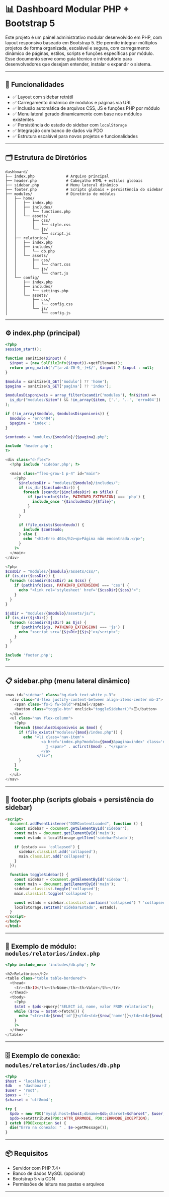 # 📊 Dashboard Modular PHP + Bootstrap 5

Este projeto é um painel administrativo modular desenvolvido em PHP, com layout responsivo baseado em Bootstrap 5. Ele permite integrar múltiplos projetos de forma organizada, escalável e segura, com carregamento dinâmico de páginas, estilos, scripts e funções específicas por módulo. Esse documento serve como guia técnico e introdutório para desenvolvedores que desejam entender, instalar e expandir o sistema.

---

## 🚀 Funcionalidades

- ✅ Layout com sidebar retrátil
- ✅ Carregamento dinâmico de módulos e páginas via URL
- ✅ Inclusão automática de arquivos CSS, JS e funções PHP por módulo
- ✅ Menu lateral gerado dinamicamente com base nos módulos existentes
- ✅ Persistência do estado do sidebar com `localStorage`
- ✅ Integração com banco de dados via PDO
- ✅ Estrutura escalável para novos projetos e funcionalidades

---

## 🗂️ Estrutura de Diretórios

```plaintext
dashboard/
├── index.php              # Arquivo principal
├── header.php             # Cabeçalho HTML + estilos globais
├── sidebar.php            # Menu lateral dinâmico
├── footer.php             # Scripts globais + persistência do sidebar
├── modules/               # Diretório de módulos
│   ├── home/
│   │   ├── index.php
│   │   ├── includes/
│   │   │   └── functions.php
│   │   └── assets/
│   │       ├── css/
│   │       │   └── style.css
│   │       └── js/
│   │           └── script.js
│   ├── relatorios/
│   │   ├── index.php
│   │   ├── includes/
│   │   │   └── db.php
│   │   └── assets/
│   │       ├── css/
│   │       │   └── chart.css
│   │       └── js/
│   │           └── chart.js
│   └── config/
│       ├── index.php
│       ├── includes/
│       │   └── settings.php
│       └── assets/
│           ├── css/
│           │   └── config.css
│           └── js/
│               └── config.js
```

---

## ⚙️ index.php (principal)

```php
<?php
session_start();

function sanitize($input) {
  $input = (new SplFileInfo($input))->getFilename();
  return preg_match('/^[a-zA-Z0-9_-]+$/', $input) ? $input : null;
}

$modulo = sanitize($_GET['modulo'] ?? 'home');
$pagina = sanitize($_GET['pagina'] ?? 'index');

$modulosDisponiveis = array_filter(scandir('modules'), fn($item) =>
  is_dir("modules/$item") && !in_array($item, ['.', '..', 'erro404'])
);

if (!in_array($modulo, $modulosDisponiveis)) {
  $modulo = 'erro404';
  $pagina = 'index';
}

$conteudo = "modules/{$modulo}/{$pagina}.php";

include 'header.php';
?>

<div class="d-flex">
  <?php include 'sidebar.php'; ?>

  <main class="flex-grow-1 p-4" id="main">
    <?php
      $includesDir = "modules/{$modulo}/includes/";
      if (is_dir($includesDir)) {
        foreach (scandir($includesDir) as $file) {
          if (pathinfo($file, PATHINFO_EXTENSION) === 'php') {
            include_once "{$includesDir}{$file}";
          }
        }
      }

      if (file_exists($conteudo)) {
        include $conteudo;
      } else {
        echo "<h2>Erro 404</h2><p>Página não encontrada.</p>";
      }
    ?>
  </main>
</div>

<?php
$cssDir = "modules/{$modulo}/assets/css/";
if (is_dir($cssDir)) {
  foreach (scandir($cssDir) as $css) {
    if (pathinfo($css, PATHINFO_EXTENSION) === 'css') {
      echo "<link rel='stylesheet' href='{$cssDir}{$css}'>";
    }
  }
}

$jsDir = "modules/{$modulo}/assets/js/";
if (is_dir($jsDir)) {
  foreach (scandir($jsDir) as $js) {
    if (pathinfo($js, PATHINFO_EXTENSION) === 'js') {
      echo "<script src='{$jsDir}{$js}'></script>";
    }
  }
}

include 'footer.php';
?>
```

---

## 📋 sidebar.php (menu lateral dinâmico)

```php
<nav id="sidebar" class="bg-dark text-white p-3">
  <div class="d-flex justify-content-between align-items-center mb-3">
    <span class="fs-5 fw-bold">Painel</span>
    <button class="toggle-btn" onclick="toggleSidebar()">☰</button>
  </div>
  <ul class="nav flex-column">
    <?php
    foreach ($modulosDisponiveis as $mod) {
      if (file_exists("modules/{$mod}/index.php")) {
        echo "<li class='nav-item'>
                <a href='index.php?modulo={$mod}&pagina=index' class='nav-link text-white'>
                  📁 <span>" . ucfirst($mod) . "</span>
                </a>
              </li>";
      }
    }
    ?>
  </ul>
</nav>
```

---

## 🧩 footer.php (scripts globais + persistência do sidebar)

```html
<script>
  document.addEventListener("DOMContentLoaded", function () {
    const sidebar = document.getElementById('sidebar');
    const main = document.getElementById('main');
    const estado = localStorage.getItem('sidebarEstado');

    if (estado === 'collapsed') {
      sidebar.classList.add('collapsed');
      main.classList.add('collapsed');
    }
  });

  function toggleSidebar() {
    const sidebar = document.getElementById('sidebar');
    const main = document.getElementById('main');
    sidebar.classList.toggle('collapsed');
    main.classList.toggle('collapsed');

    const estado = sidebar.classList.contains('collapsed') ? 'collapsed' : 'expanded';
    localStorage.setItem('sidebarEstado', estado);
  }
</script>
</body>
</html>
```

---

## 🧪 Exemplo de módulo: `modules/relatorios/index.php`

```php
<?php include_once 'includes/db.php'; ?>

<h2>Relatórios</h2>
<table class="table table-bordered">
  <thead>
    <tr><th>ID</th><th>Nome</th><th>Valor</th></tr>
  </thead>
  <tbody>
    <?php
    $stmt = $pdo->query("SELECT id, nome, valor FROM relatorios");
    while ($row = $stmt->fetch()) {
      echo "<tr><td>{$row['id']}</td><td>{$row['nome']}</td><td>{$row['valor']}</td></tr>";
    }
    ?>
  </tbody>
</table>
```

---

## 🗄️ Exemplo de conexão: `modules/relatorios/includes/db.php`

```php
<?php
$host = 'localhost';
$db   = 'dashboard';
$user = 'root';
$pass = '';
$charset = 'utf8mb4';

try {
  $pdo = new PDO("mysql:host=$host;dbname=$db;charset=$charset", $user, $pass);
  $pdo->setAttribute(PDO::ATTR_ERRMODE, PDO::ERRMODE_EXCEPTION);
} catch (PDOException $e) {
  die("Erro na conexão: " . $e->getMessage());
}
```

---

## 📦 Requisitos

- Servidor com PHP 7.4+
- Banco de dados MySQL (opcional)
- Bootstrap 5 via CDN
- Permissões de leitura nas pastas e arquivos

---
